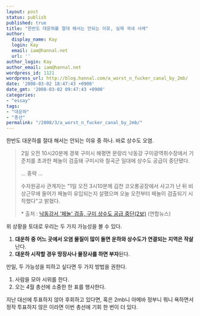 ```yaml
---
layout: post
status: publish
published: true
title: "한반도 대운하를 절대 해서는 안되는 이유, 실제 국내 사례"
author:
  display_name: Kay
  login: Kay
  email: iam@hannal.net
  url: ''
author_login: Kay
author_email: iam@hannal.net
wordpress_id: 1121
wordpress_url: http://blog.hannal.com/a_worst_n_fucker_canal_by_2mb/
date: '2008-03-02 18:47:43 +0900'
date_gmt: '2008-03-02 09:47:43 +0900'
categories:
- "essay"
tags:
- "대운하"
- "총선"
permalink: "/2008/3/a_worst_n_fucker_canal_by_2mb/"
---
```

<p>한반도 대운하를 절대 해서는 안되는 이유 중 하나. 바로 상수도 오염.</p>
<blockquote><p>2일 오전 10시20분께 경북 구미시 해평면 문량리 낙동강 구미광역취수장에서 기준치를 초과한 페놀이 검출돼 구미시와 칠곡군 일대에 상수도 공급이 중단됐다.</p>
<p>... 중략 ...</p>
<p>수자원공사 관계자는 "1일 오전 3시10분께 김천 코오롱공장에서 사고가 난 뒤 비상근무에 들어가 페놀이 유입되는지 살폈으며 오늘 오전부터 페놀이 검출되기 시작했다"고 밝혔다.</p>
<p>* 출처 : <a href="http://news.media.daum.net/society/welfare/200803/02/yonhap/v20178835.html">낙동강서 '페놀' 검출, 구미 상수도 공급 중단(2보)</a> (연합뉴스)</p></blockquote>
<p>위 상황을 토대로 우리는 두 가지 가능성을 볼 수 있다.</p>
<ol>
<li><strong>대운하 중 어느 곳에서 오염 물질이 많이 돌면 운하와 상수도가 연결되는 지역은 작살</strong>난다.</li>
<li><strong>대운하 시작할 경우 땅장사나 물장사를 하면 부자</strong>된다.</li>
</ol>
<p>만일, 두 가능성을 피하고 싶다면 두 가지 방법을 권한다.</p>
<ol>
<li>사람을 모아 시위를 한다.</li>
<li>오는 4월 총선에 소중한 한 표를 행사한다.</li>
</ol>
<p>지난 대선에 투표하지 않아 후회하고 있다면, 혹은 2mb니 아메바 정부니 뭐니 욕하면서 정작 투표하지 않은 이라면 이번 총선에 기회 한 번이 더 있다.</p>
